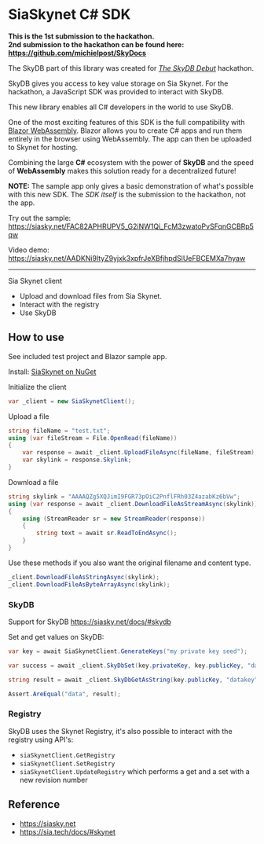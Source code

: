# SiaSkynet C# SDK

**This is the 1st submission to the hackathon.**   
**2nd submission to the hackathon can be found here: https://github.com/michielpost/SkyDocs**

The SkyDB part of this library was created for *[The SkyDB Debut](https://gitcoin.co/hackathon/skydb/)* hackathon.

SkyDB gives you access to key value storage on Sia Skynet. For the hackathon, a JavaScript SDK was provided to interact with SkyDB. 

This new library enables all C# developers in the world to use SkyDB. 

One of the most exciting features of this SDK is the full compatibility with [Blazor WebAssembly](https://dotnet.microsoft.com/apps/aspnet/web-apps/blazor). Blazor allows you to create C# apps and run them entirely in the browser using WebAssembly. The app can then be uploaded to Skynet for hosting.

Combining the large **C#** ecosystem with the power of **SkyDB** and the speed of **WebAssembly** makes this solution ready for a decentralized  future!

**NOTE:** The sample app only gives a basic demonstration of what's possible with this new SDK. The *SDK itself* is the submission to the hackathon, not the app.

Try out the sample: https://siasky.net/FAC82APHRUPV5_G2iNW1Qi_FcM3zwatoPvSFqnGCBRp5qw

Video demo: https://siasky.net/AADKNi9ltyZ9yjxk3xpfrJeXBfjhpdSlUeFBCEMXa7hyaw

---

Sia Skynet client

- Upload and download files from Sia Skynet.
- Interact with the registry
- Use SkyDB

## How to use
See included test project and Blazor sample app.

Install: [SiaSkynet on NuGet](https://www.nuget.org/packages/SiaSkynet/)

Initialize the client
```cs
var _client = new SiaSkynetClient();
```

Upload a file
```cs
string fileName = "test.txt";
using (var fileStream = File.OpenRead(fileName))
{
    var response = await _client.UploadFileAsync(fileName, fileStream);
    var skylink = response.Skylink;
}
```

Download a file
```cs
string skylink = "AAAAQZg5XQJimI9FGR73pOiC2PnflFRh03Z4azabKz6bVw";
using (var response = await _client.DownloadFileAsStreamAsync(skylink))
{
    using (StreamReader sr = new StreamReader(response))
    {
        string text = await sr.ReadToEndAsync();
    }
}
```

Use these methods if you also want the original filename and content type.
```cs
_client.DownloadFileAsStringAsync(skylink);
_client.DownloadFileAsByteArrayAsync(skylink);
```

### SkyDB
Support for SkyDB
https://siasky.net/docs/#skydb

Set and get values on SkyDB:
```cs
var key = await SiaSkynetClient.GenerateKeys("my private key seed");

var success = await _client.SkyDbSet(key.privateKey, key.publicKey, "datakey", "data");

string result = await _client.SkyDbGetAsString(key.publicKey, "datakey");

Assert.AreEqual("data", result);
```

### Registry
SkyDB uses the Skynet Registry, it's also possible to interact with the registry using API's:
- `siaSkynetClient.GetRegistry` 
- `siaSkynetClient.SetRegistry` 
- `siaSkynetClient.UpdateRegistry` which performs a get and a set with a new revision number

## Reference
- https://siasky.net
- https://sia.tech/docs/#skynet
